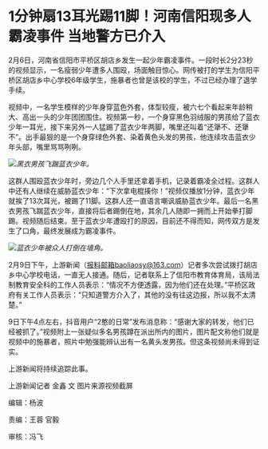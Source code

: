 # 1分钟扇13耳光踢11脚！河南信阳现多人霸凌事件 当地警方已介入

2月6日，河南省信阳市平桥区胡店乡发生一起少年霸凌事件。一段时长2分23秒的视频显示，一名瘦弱少年遭多人围殴，场面触目惊心。网传被打的学生为信阳平桥区胡店乡中心学校6年级学生，施暴者也曾是该校的学生，不过已经办理了退学手续。

视频中，一名学生模样的少年身穿蓝色外套，体型较瘦，被六七个看起来年龄稍大、高出一头的少年团团围住。视频第一秒，一个身穿黑色羽绒服的男孩给了蓝衣少年一耳光，接下来另外一人猛踢了蓝衣少年两脚，嘴里还叫着“还犟不、还犟不”。出手最狠的是一个身穿绿色外套、染着黄色头发的男孩，他连续攻击蓝衣少年头部，嘴里骂骂咧咧。

![](https://inews.gtimg.com/om_bt/Oz-4BpLblkBtBHQ4RFxlcmiZoUsBVp9XN37RlvD-NrYx8AA/1000)_黑衣男孩飞踹蓝衣少年。_

这群人围殴蓝衣少年时，旁边几个人手里还拿着手机，记录着霸凌全过程。这群人中还有人继续在威胁蓝衣少年：“下次拿电棍揍你！”视频仅播放1分钟，蓝衣少年就挨了13次耳光，被踢了11脚。这群人还一直语言嘲讽威胁蓝衣少年。最后一名黑衣男孩飞踹蓝衣少年，直接将后者踢倒在地，其余几人随即一拥而上开始拳打脚踢。视频随后结束。至于蓝衣少年遭殴打的原因，目前还不得而知，网传双方是发生了口角，最终发展成为霸凌事件。

![](https://inews.gtimg.com/om_bt/OZfVltVAS3E92zBeuZVI-8SJoCX9oWkEVYoclvHT1tmIkAA/1000)_蓝衣少年被众人打倒在墙角。_

2月9日下午，上游新闻（报料邮箱baoliaosy@163.com）记者多次尝试拨打胡店乡中心学校电话，一直无人接通。随后，记者联系上了信阳市教育体育局，该局法制教育安全科的工作人员表示：“情况不方便透露，因为他们还在处理。”平桥区政府有关工作人员表示：“只知道警方介入了，其他的没有往这边报，所以我不太清楚。”

9日下午4点左右，抖音用户“2憨的日常”发布消息称：“感谢大家的转发，他们已经被抓了。”视频附上一张疑似多名男孩蹲在派出所内的图片，图片配文称他们就是视频中的施暴者，照片中勉强能辨认出有一名黄头发男孩。但这条视频尚未得到证实。

上游新闻将持续追踪此事。

上游新闻记者 金鑫 文 图片来源视频截屏

编辑：杨波

责编：王蓉 官毅

审核：冯飞

